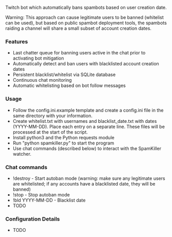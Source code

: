 Twitch bot which automatically bans spambots based on user creation date.

Warning: This approach can cause legitimate users to be banned (whitelist can be used), but based on public spambot deployment tools,
the spambots raiding a channel will share a small subset of account creation dates.

### Features
- Last chatter queue for banning users active in the chat prior to activating bot mitigation
- Automatically detect and ban users with blacklisted account creation dates
- Persistent blacklist/whitelist via SQLite database
- Continuous chat monitoring
- Automatic whitelisting based on bot follow messages

### Usage
- Follow the config.ini.example template and create a config.ini file in the same directory with your information.
- Create whitelist.txt with usernames and blacklist_date.txt with dates (YYYY-MM-DD). Place each entry on a separate line. These files will be processed at the start of the script.
- Install python3 and the Python requests module
- Run "python spamkiller.py" to start the program
- Use chat commands (described below) to interact with the SpamKiller watcher.

### Chat commands
- !destroy - Start autoban mode (warning: make sure any legitimate users are whitelisted; if any accounts have a blacklisted date, they will be banned)
- !stop - Stop autoban mode
- !bld YYYY-MM-DD - Blacklist date
- TODO

### Configuration Details
- TODO
